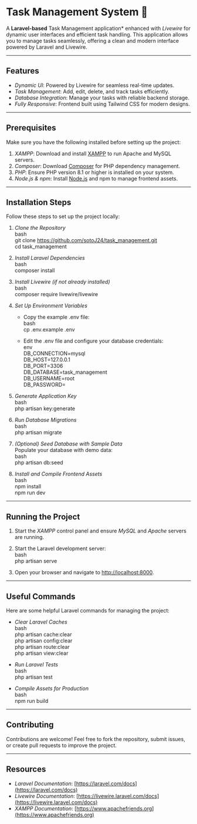 # Task Management System 📌  

A  <strong>Laravel-based</strong> Task Management application* enhanced with *Livewire* for dynamic user interfaces and efficient task handling. This application allows you to manage tasks seamlessly, offering a clean and modern interface powered by Laravel and Livewire.  

---

## Features  

- *Dynamic UI*: Powered by Livewire for seamless real-time updates.  
- *Task Management*: Add, edit, delete, and track tasks efficiently.  
- *Database Integration*: Manage your tasks with reliable backend storage.  
- *Fully Responsive*: Frontend built using Tailwind CSS for modern designs.  

---

## Prerequisites  

Make sure you have the following installed before setting up the project:  

1. *XAMPP*: Download and install [XAMPP](https://www.apachefriends.org/download.html) to run Apache and MySQL servers.  
2. *Composer*: Download [Composer](https://getcomposer.org/download/) for PHP dependency management.  
3. *PHP*: Ensure PHP version 8.1 or higher is installed on your system.  
4. *Node.js & npm*: Install [Node.js](https://nodejs.org/) and npm to manage frontend assets.  

---

## Installation Steps  

Follow these steps to set up the project locally:  

1. *Clone the Repository*  
   bash  
   git clone https://github.com/sotoJ24/task_management.git  
   cd task_management  
     

2. *Install Laravel Dependencies*  
   bash  
   composer install  
     

3. *Install Livewire (if not already installed)*  
   bash  
   composer require livewire/livewire  
     

4. *Set Up Environment Variables*  
   - Copy the example .env file:  
     bash  
     cp .env.example .env  
       
   - Edit the .env file and configure your database credentials:  
     env  
     DB_CONNECTION=mysql  
     DB_HOST=127.0.0.1  
     DB_PORT=3306  
     DB_DATABASE=task_management  
     DB_USERNAME=root  
     DB_PASSWORD=<your-password>  
       

5. *Generate Application Key*  
   bash  
   php artisan key:generate  
     

6. *Run Database Migrations*  
   bash  
   php artisan migrate  
     

7. *(Optional) Seed Database with Sample Data*  
   Populate your database with demo data:  
   bash  
   php artisan db:seed  
     

8. *Install and Compile Frontend Assets*  
   bash  
   npm install  
   npm run dev  
     

---

## Running the Project  

1. Start the *XAMPP* control panel and ensure *MySQL* and *Apache* servers are running.  
2. Start the Laravel development server:  
   bash  
   php artisan serve  
     
3. Open your browser and navigate to [http://localhost:8000](http://localhost:8000).  

---

## Useful Commands  

Here are some helpful Laravel commands for managing the project:  

- *Clear Laravel Caches*  
   bash  
   php artisan cache:clear  
   php artisan config:clear  
   php artisan route:clear  
   php artisan view:clear  
     

- *Run Laravel Tests*  
   bash  
   php artisan test  
     

- *Compile Assets for Production*  
   bash  
   npm run build  
     

---

## Contributing  

Contributions are welcome! Feel free to fork the repository, submit issues, or create pull requests to improve the project.  

---  

## Resources  

- *Laravel Documentation*: [https://laravel.com/docs](https://laravel.com/docs)  
- *Livewire Documentation*: [https://livewire.laravel.com/docs](https://livewire.laravel.com/docs)  
- *XAMPP Documentation*: [https://www.apachefriends.org](https://www.apachefriends.org)
